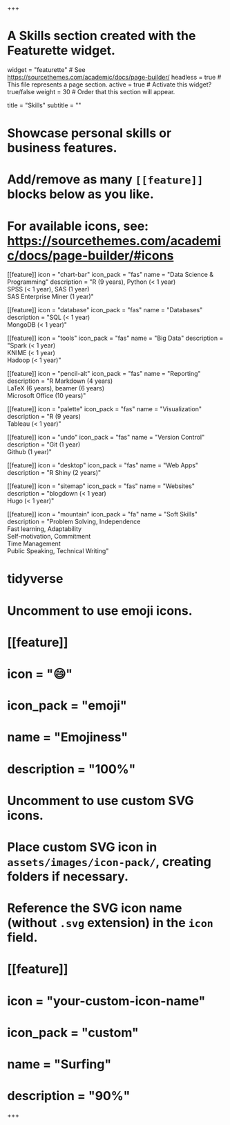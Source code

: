 +++
# A Skills section created with the Featurette widget.
widget = "featurette"  # See https://sourcethemes.com/academic/docs/page-builder/
headless = true  # This file represents a page section.
active = true  # Activate this widget? true/false
weight = 30  # Order that this section will appear.

title = "Skills"
subtitle = ""

# Showcase personal skills or business features.
# 
# Add/remove as many `[[feature]]` blocks below as you like.
# 
# For available icons, see: https://sourcethemes.com/academic/docs/page-builder/#icons

[[feature]]
  icon = "chart-bar"
  icon_pack = "fas"
  name = "Data Science & Programming"
  description = "R (9 years), Python (< 1 year) <br> SPSS (< 1 year), SAS (1 year) <br> SAS Enterprise Miner (1 year)"
  
[[feature]]
  icon = "database"
  icon_pack = "fas"
  name = "Databases"
  description = "SQL (< 1 year) <br> MongoDB (< 1 year)"
  
[[feature]]
  icon = "tools"
  icon_pack = "fas"
  name = "Big Data"
  description = "Spark (< 1 year) <br> KNIME (< 1 year) <br> Hadoop (< 1 year)"
  
[[feature]]
  icon = "pencil-alt"
  icon_pack = "fas"
  name = "Reporting"
  description = "R Markdown (4 years) <br> LaTeX (6 years), beamer (6 years) <br> Microsoft Office (10 years)"  
  
[[feature]]
  icon = "palette"
  icon_pack = "fas"
  name = "Visualization"
  description = "R (9 years) <br> Tableau (< 1 year)"

[[feature]]
  icon = "undo"
  icon_pack = "fas"
  name = "Version Control"
  description = "Git (1 year) <br> Github (1 year)"

[[feature]]
  icon = "desktop"
  icon_pack = "fas"
  name = "Web Apps"
  description = "R Shiny (2 years)"

[[feature]]
  icon = "sitemap"
  icon_pack = "fas"
  name = "Websites"
  description = "blogdown (< 1 year) <br> Hugo (< 1 year)"
  
[[feature]]
  icon = "mountain"
  icon_pack = "fa"
  name = "Soft Skills"
  description = "Problem Solving, Independence <br> Fast learning, Adaptability <br> Self-motivation, Commitment <br> Time Management <br> Public Speaking, Technical Writing"
  
# tidyverse  

# Uncomment to use emoji icons.
# [[feature]]
#  icon = ":smile:"
#  icon_pack = "emoji"
#  name = "Emojiness"
#  description = "100%"  

# Uncomment to use custom SVG icons.
# Place custom SVG icon in `assets/images/icon-pack/`, creating folders if necessary.
# Reference the SVG icon name (without `.svg` extension) in the `icon` field.
# [[feature]]
#  icon = "your-custom-icon-name"
#  icon_pack = "custom"
#  name = "Surfing"
#  description = "90%"

+++
